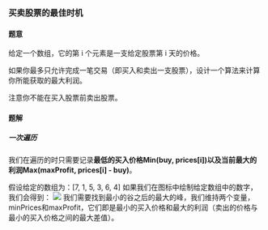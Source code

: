 ### 买卖股票的最佳时机
#### 题意
给定一个数组，它的第 i 个元素是一支给定股票第 i 天的价格。

如果你最多只允许完成一笔交易（即买入和卖出一支股票），设计一个算法来计算你所能获取的最大利润。

注意你不能在买入股票前卖出股票。
#### 题解
##### 一次遍历
我们在遍历的时只需要记录**最低的买入价格Min(buy, prices[i])**以及**当前最大的利润Max(maxProfit, prices[i] - buy)**。

假设给定的数组为：[7, 1, 5, 3, 6, 4]
如果我们在图标中绘制给定数组中的数字，我们会得到：
![](https://leetcode-cn.com/media/original_images/121/121_profit_graph.png)
我们需要找到最小的谷之后的最大的峰，我们维持两个变量，minPrices和maxProfit，它们即是最小的买入价格和最大的利润（卖出的价格与最小的买入价格之间的最大差值）。
